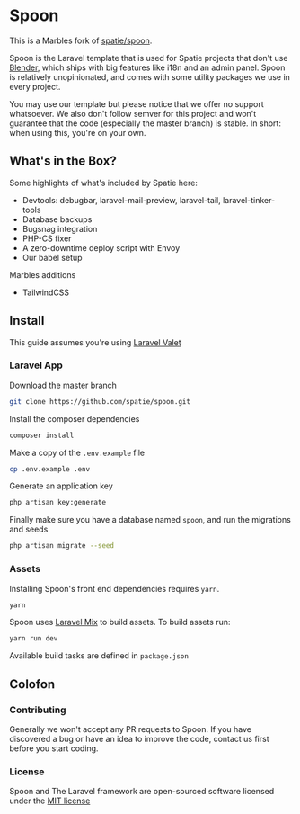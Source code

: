 # Spoon

This is a Marbles fork of [spatie/spoon](https://github.com/spatie/spoon).

Spoon is the Laravel template that is used for Spatie projects that don't use [Blender](https://github.com/spatie/blender), which ships with big features like i18n and an admin panel. Spoon is relatively unopinionated, and comes with some utility packages we use in every project.

You may use our template but please notice that we offer no support whatsoever. We also don't
follow semver for this project and won't guarantee that the code (especially the master branch) is stable. In short: when using this, you're on your own.

## What's in the Box?

Some highlights of what's included by Spatie here:

- Devtools: debugbar, laravel-mail-preview, laravel-tail, laravel-tinker-tools
- Database backups
- Bugsnag integration
- PHP-CS fixer
- A zero-downtime deploy script with Envoy
- Our babel setup

Marbles additions

- TailwindCSS

## Install

This guide assumes you're using [Laravel Valet](https://github.com/laravel/valet)

### Laravel App

Download the master branch

```bash
git clone https://github.com/spatie/spoon.git
```

Install the composer dependencies

```bash
composer install
```

Make a copy of the `.env.example` file

```bash
cp .env.example .env
```

Generate an application key

```bash
php artisan key:generate
```

Finally make sure you have a database named `spoon`, and run the migrations and seeds

```bash
php artisan migrate --seed
```

### Assets

Installing Spoon's front end dependencies requires `yarn`.

```bash
yarn
```

Spoon uses [Laravel Mix](https://laravel.com/docs/5.4/mix) to build assets.
To build assets run:

```bash
yarn run dev
```

Available build tasks are defined in `package.json`

## Colofon

### Contributing

Generally we won't accept any PR requests to Spoon. If you have discovered a bug or have an idea to improve the code, contact us first before you start coding.

### License

Spoon and The Laravel framework are open-sourced software licensed under the [MIT license](http://opensource.org/licenses/MIT)
